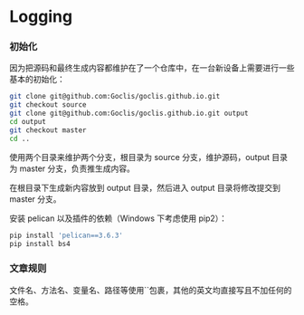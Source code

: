 Logging
============

### 初始化
因为把源码和最终生成内容都维护在了一个仓库中，在一台新设备上需要进行一些基本的初始化：

```bash
git clone git@github.com:Goclis/goclis.github.io.git
git checkout source
git clone git@github.com:Goclis/goclis.github.io.git output
cd output
git checkout master
cd ..
```

使用两个目录来维护两个分支，根目录为 source 分支，维护源码，output 目录为 master 分支，负责推生成内容。

在根目录下生成新内容放到 output 目录，然后进入 output 目录将修改提交到 master 分支。

安装 pelican 以及插件的依赖（Windows 下考虑使用 pip2）：

```bash
pip install 'pelican==3.6.3'
pip install bs4
```

### 文章规则
文件名、方法名、变量名、路径等使用``包裹，其他的英文均直接写且不加任何的空格。
